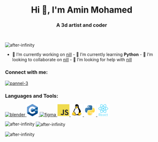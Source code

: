 <h1 align="center">Hi 👋, I'm Amin Mohamed</h1>
<h3 align="center">A 3d artist and coder</h3>
<img src="https://cdn.dribbble.com/users/1162077/screenshots/3848914/programmer.gif" alt="">
<p align="left">
  <img
    src="https://komarev.com/ghpvc/?username=after-infinity&label=Profile%20views&color=0e75b6&style=flat"
    alt="after-infinity"
  />
</p>

- 🔭 I’m currently working on [nill](nill) - 🌱 I’m currently learning
**Python** - 👯 I’m looking to collaborate on [nill](nill) - 🤝 I’m looking for
help with [nill](nill)

<h3 align="left">Connect with me:</h3>
<p align="left">
  <a href="https://dev.to/pannel-3" target="blank"
    ><img
      align="center"
      A
      src="https://raw.githubusercontent.com/rahuldkjain/github-profile-readme-generator/master/src/images/icons/Social/devto.svg"
      alt="pannel-3"
      height="30"
      width="40"
  /></a>
</p>

<h3 align="left">Languages and Tools:</h3>
<p align="left">
  <a href="https://www.blender.org/" target="_blank" rel="noreferrer">
    <img
      src="https://download.blender.org/branding/community/blender_community_badge_white.svg"
      alt="blender"
      width="40"
      height="40"
    />
  </a>
  <a href="https://www.w3schools.com/cpp/" target="_blank" rel="noreferrer">
    <img
      src="https://raw.githubusercontent.com/devicons/devicon/master/icons/cplusplus/cplusplus-original.svg"
      alt="cplusplus"
      width="40"
      height="40"
    />
  </a>
  <a href="https://www.figma.com/" target="_blank" rel="noreferrer">
    <img
      src="https://www.vectorlogo.zone/logos/figma/figma-icon.svg"
      alt="figma"
      width="40"
      height="40"
    />
  </a>
  <a
    href="https://developer.mozilla.org/en-US/docs/Web/JavaScript"
    target="_blank"
    rel="noreferrer"
  >
    <img
      src="https://raw.githubusercontent.com/devicons/devicon/master/icons/javascript/javascript-original.svg"
      alt="javascript"
      width="40"
      height="40"
    />
  </a>
  <a href="https://www.linux.org/" target="_blank" rel="noreferrer">
    <img
      src="https://raw.githubusercontent.com/devicons/devicon/master/icons/linux/linux-original.svg"
      alt="linux"
      width="40"
      height="40"
    />
  </a>
  <a href="https://www.python.org" target="_blank" rel="noreferrer">
    <img
      src="https://raw.githubusercontent.com/devicons/devicon/master/icons/python/python-original.svg"
      alt="python"
      width="40"
      height="40"
    />
  </a>
  <a href="https://reactjs.org/" target="_blank" rel="noreferrer">
    <img
      src="https://raw.githubusercontent.com/devicons/devicon/master/icons/react/react-original-wordmark.svg"
      alt="react"
      width="40"
      height="40"
    />
  </a>
</p>

<p>
  <img
    align="left"
    src="https://github-readme-stats.vercel.app/api/top-langs?username=after-infinity&show_icons=true&locale=en&layout=compact"
    alt="after-infinity"
  />
</p>

<p>
  &nbsp;<img
    align="center"
    src="https://github-readme-stats.vercel.app/api?username=after-infinity&show_icons=true&locale=en"
    alt="after-infinity"
  />
</p>

<p>
  <img
    align="center"
    src="https://github-readme-streak-stats.herokuapp.com/?user=after-infinity&"
    alt="after-infinity"
  />
</p>

